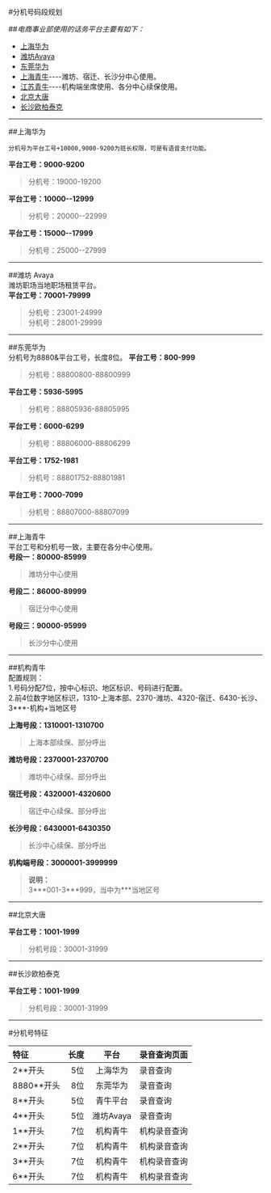 
#分机号码段规划 


##*电商事业部使用的话务平台主要有如下：*   
  - [上海华为](#海华为)  
  - [潍坊Avaya](#潍坊-avaya)  
  - [东莞华为](#东莞华为)  
  - [上海青牛](#上海青牛)----潍坊、宿迁、长沙分中心使用。  
  - [江苏青牛](#机构青牛)----机构端坐席使用、各分中心续保使用。  
  - [北京大唐](#北京大唐)  
  - [长沙欧柏泰克](#长沙欧柏泰克)  
   
---------- 
##上海华为  
   
    分机号为平台工号+10000,9000-9200为班长权限，可是有语音支付功能。  
   
   **平台工号：9000-9200**  
   
   >分机号：19000-19200  
   
   **平台工号：10000--12999** 
   
   >分机号：20000--22999  
   
   **平台工号：15000--17999**   
   
   >分机号：25000--27999  
   
---------- 
##潍坊 Avaya  
    潍坊职场当地职场租赁平台。  
   **平台工号：70001-79999**  
   >分机号：23001-24999  
   >分机号：28001-29999  
   
---------- 
##东莞华为  
    分机号为8880&平台工号，长度8位。
  **平台工号：800-999**  
  >分机号：88800800-88800999  
  
  **平台工号：5936-5995**  
  >分机号：88805936-88805995  
  
  **平台工号：6000-6299**  
  >分机号：88806000-88806299
    
  **平台工号：1752-1981**  
  >分机号：88801752-88801981  
  
  **平台工号：7000-7099**  
  >分机号：88807000-88807099  
  
---------- 
##上海青牛   
    平台工号和分机号一致，主要在各分中心使用。  
  **号段一：80000-85999**
  >潍坊分中心使用  
  
  **号段二：86000-89999**
  >宿迁分中心使用  
  
  **号段三：90000-95999**
  >长沙分中心使用  
  
---------- 
##机构青牛  
    配置规则：  
    1.号码分配7位，按中心标识、地区标识、号码进行配置。  
    2.前4位数字地区标识，1310-上海本部、2370-潍坊、4320-宿迁、6430-长沙、3***-机构+当地区号
    
   **上海号段：1310001-1310700**  
   >上海本部续保、部分呼出
   
   **潍坊号段：2370001-2370700**  
   >潍坊中心续保、部分呼出
   
   **宿迁号段：4320001-4320600**  
   >宿迁中心续保、部分呼出
   
   **长沙号段：6430001-6430350**  
   >长沙中心续保、部分呼出  
   
   **机构端号段：3000001-3999999**
   >**说明：**  
   3&#42;&#42;&#42;001-3&#42;&#42;&#42;999，当中为&#42;&#42;&#42;当地区号 
   
---------- 
##北京大唐  
      
   **平台工号：1001-1999**  
   >分机号段：30001-31999  
   
----------
##长沙欧柏泰克  
      
   **平台工号：1001-1999**  
   >分机号段：30001-31999  
   
----------

#分机号特征

| 特征     | 长度   | 平台  |录音查询页面|
| :------- | ----: | :---: |:--------- |
|2**开头|5位|上海华为|录音查询|
|8880**开头|8位|东莞华为|录音查询|
|8**开头|5位|青牛平台|录音查询|
|4**开头|5位|潍坊Avaya|录音查询|
|1**开头|7位|机构青牛|机构录音查询|
|2**开头|7位|机构青牛|机构录音查询|
|3**开头|7位|机构青牛|机构录音查询|
|6**开头|7位|机构青牛|机构录音查询|

